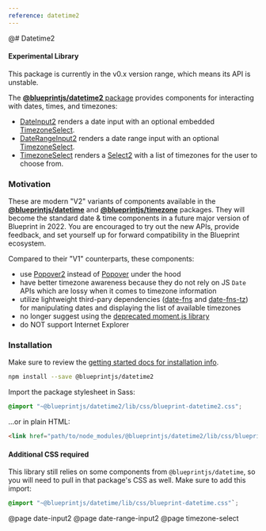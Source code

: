```yaml
---
reference: datetime2
---
```


@# Datetime2

<div class="@ns-callout @ns-intent-warning @ns-icon-warning-sign">
    <h4 class="@ns-heading">Experimental Library</h4>
    <p>This package is currently in the v0.x version range, which means its API is unstable.</p>
</div>

The [__@blueprintjs/datetime2__ package](https://www.npmjs.com/package/@blueprintjs/datetime2)
provides components for interacting with dates, times, and timezones:

- [DateInput2](#datetime2/date-input2) renders a date input with
    an optional embedded [TimezoneSelect](#datetime2/timezone-select).
- [DateRangeInput2](#datetime2/date-range-input2) renders a date range input with
    an optional [TimezoneSelect](#datetime2/timezone-select).
- [TimezoneSelect](#datetime2/timezone-select) renders a [Select2](#select/select2)
  with a list of timezones for the user to choose from.

### Motivation

These are modern "V2" variants of components available in the
[__@blueprintjs/datetime__](#datetime) and [__@blueprintjs/timezone__](#timezone) packages.
They will become the standard date & time components in a future major version of Blueprint
in 2022. You are encouraged to try out the new APIs, provide feedback, and set yourself up
for forward compatibility in the Blueprint ecosystem.

Compared to their "V1" counterparts, these components:
- use [Popover2](#popover2-package/popover2) instead of [Popover](#core/components/popover)
  under the hood
- have better timezone awareness because they do not rely on JS `Date` APIs which are lossy
  when it comes to timezone information
- utilize lightweight third-pary dependencies ([date-fns](https://date-fns.org/) and
  [date-fns-tz](https://github.com/marnusw/date-fns-tz)) for manipulating dates and displaying
  the list of available timezones
- no longer suggest using the [deprecated moment.js library](https://momentjs.com/docs/#/-project-status/)
- do NOT support Internet Explorer

### Installation

Make sure to review the [getting started docs for installation info](#blueprint/getting-started).

```sh
npm install --save @blueprintjs/datetime2
```

Import the package stylesheet in Sass:

```scss
@import "~@blueprintjs/datetime2/lib/css/blueprint-datetime2.css";
```

...or in plain HTML:

```html
<link href="path/to/node_modules/@blueprintjs/datetime2/lib/css/blueprint-datetime2.css" rel="stylesheet" />
```

<div class="@ns-callout @ns-intent-warning @ns-icon-warning-sign">
    <h4 class="@ns-heading">Additional CSS required</h4>

This library still relies on some components from `@blueprintjs/datetime`, so you will need to pull in that
package's CSS as well. Make sure to add this import:

```scss
@import "~@blueprintjs/datetime/lib/css/blueprint-datetime.css"`;
```
</div>

@page date-input2
@page date-range-input2
@page timezone-select
